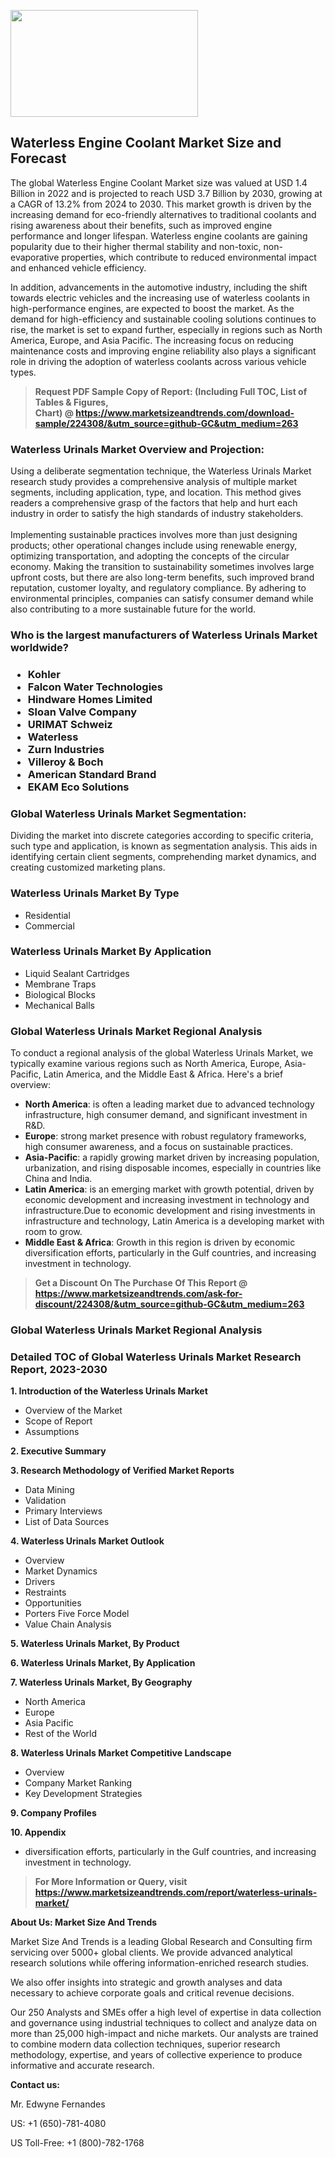 <p><img class="alignnone size-medium wp-image-20088" src="https://ffe5etoiles.com/wp-content/uploads/2024/12/MST1-300x171.png" alt="" width="300" height="171" /></p><h2>Waterless Engine Coolant Market Size and Forecast</h2><p>The global Waterless Engine Coolant Market size was valued at USD 1.4 Billion in 2022 and is projected to reach USD 3.7 Billion by 2030, growing at a CAGR of 13.2% from 2024 to 2030. This market growth is driven by the increasing demand for eco-friendly alternatives to traditional coolants and rising awareness about their benefits, such as improved engine performance and longer lifespan. Waterless engine coolants are gaining popularity due to their higher thermal stability and non-toxic, non-evaporative properties, which contribute to reduced environmental impact and enhanced vehicle efficiency.</p><p>In addition, advancements in the automotive industry, including the shift towards electric vehicles and the increasing use of waterless coolants in high-performance engines, are expected to boost the market. As the demand for high-efficiency and sustainable cooling solutions continues to rise, the market is set to expand further, especially in regions such as North America, Europe, and Asia Pacific. The increasing focus on reducing maintenance costs and improving engine reliability also plays a significant role in driving the adoption of waterless coolants across various vehicle types.</p></p><blockquote id="" class=""><strong>Request PDF Sample Copy of Report: (Including Full TOC, List of Tables &amp; Figures, Chart)&nbsp;@&nbsp;<strong><a href="https://www.marketsizeandtrends.com/download-sample/224308/&utm_source=github-GC&utm_medium=263" target="_blank">https://www.marketsizeandtrends.com/download-sample/224308/&utm_source=github-GC&utm_medium=263</a></strong></strong></blockquote><h3 id="" class="">Waterless Urinals Market&nbsp;Overview and Projection:</h3><p id="" class="">Using a deliberate segmentation technique, the Waterless Urinals Market research study provides a comprehensive analysis of multiple market segments, including application, type, and location. This method gives readers a comprehensive grasp of the factors that help and hurt each industry in order to satisfy the high standards of industry stakeholders. <br /> <br />Implementing sustainable practices involves more than just designing products; other operational changes include using renewable energy, optimizing transportation, and adopting the concepts of the circular economy. Making the transition to sustainability sometimes involves large upfront costs, but there are also long-term benefits, such improved brand reputation, customer loyalty, and regulatory compliance. By adhering to environmental principles, companies can satisfy consumer demand while also contributing to a more sustainable future for the world.</p><h3 id="" class="">Who is the largest manufacturers of&nbsp;Waterless Urinals Market worldwide?</h3><h3 class=""><p><ul><li>Kohler </li><li> Falcon Water Technologies </li><li> Hindware Homes Limited </li><li> Sloan Valve Company </li><li> URIMAT Schweiz </li><li> Waterless </li><li> Zurn Industries </li><li> Villeroy & Boch </li><li> American Standard Brand </li><li> EKAM Eco Solutions</li></ul></p></h3><h3 id="" class="">Global&nbsp;Waterless Urinals Market Segmentation:</h3><p id="" class="">Dividing the market into discrete categories according to specific criteria, such type and application, is known as segmentation analysis. This aids in identifying certain client segments, comprehending market dynamics, and creating customized marketing plans.</p><h3 id="" class="">Waterless Urinals Market&nbsp;By Type</h3><p><p><ul><li>Residential</li><li> Commercial</p></li></ul></p></p><h3 id="" class="">Waterless Urinals Market&nbsp;By Application</h3><p class=""><p><ul><li>Liquid Sealant Cartridges</li><li> Membrane Traps</li><li> Biological Blocks</li><li> Mechanical Balls</li></ul></p></p><h3 id="" class="">Global Waterless Urinals Market Regional Analysis</h3><p id="" class="">To conduct a regional analysis of the global Waterless Urinals Market, we typically examine various regions such as North America, Europe, Asia-Pacific, Latin America, and the Middle East &amp; Africa. Here's a brief overview:</p><ul><li><strong>North America</strong>: is often a leading market due to advanced technology infrastructure, high consumer demand, and significant investment in R&amp;D.</li><li><strong>Europe</strong>: strong market presence with robust regulatory frameworks, high consumer awareness, and a focus on sustainable practices.</li><li><strong>Asia-Pacific</strong>: a rapidly growing market driven by increasing population, urbanization, and rising disposable incomes, especially in countries like China and India.</li><li><strong>Latin America</strong>: is an emerging market with growth potential, driven by economic development and increasing investment in technology and infrastructure.Due to economic development and rising investments in infrastructure and technology, Latin America is a developing market with room to grow.</li><li><strong>Middle East &amp; Africa</strong>: Growth in this region is driven by economic diversification efforts, particularly in the Gulf countries, and increasing investment in technology.</li></ul><blockquote id="" class=""><strong>Get a Discount On The Purchase Of This Report @ <strong><a href="https://www.marketsizeandtrends.com/ask-for-discount/224308/&utm_source=github-GC&utm_medium=263" target="_blank">https://www.marketsizeandtrends.com/ask-for-discount/224308/&utm_source=github-GC&utm_medium=263</a></strong></strong></blockquote><h3 id="" class="">Global Waterless Urinals Market Regional Analysis</h3><h3 id="" class="">Detailed TOC of Global Waterless Urinals Market Research Report, 2023-2030</h3><p id="" class=""><strong>1. Introduction of the Waterless Urinals Market</strong></p><ul><li>Overview of the Market</li><li>Scope of Report</li><li>Assumptions</li></ul><p id="" class=""><strong>2. Executive Summary</strong></p><p id="" class=""><strong>3. Research Methodology of Verified Market Reports</strong></p><ul><li>Data Mining</li><li>Validation</li><li>Primary Interviews</li><li>List of Data Sources</li></ul><p id="" class=""><strong>4. Waterless Urinals Market Outlook</strong></p><ul><li>Overview</li><li>Market Dynamics</li><li>Drivers</li><li>Restraints</li><li>Opportunities</li><li>Porters Five Force Model</li><li>Value Chain Analysis</li></ul><p id="" class=""><strong>5. Waterless Urinals Market, By Product</strong></p><p id="" class=""><strong>6. Waterless Urinals Market, By Application</strong></p><p id="" class=""><strong>7. Waterless Urinals Market, By Geography</strong></p><ul><li>North America</li><li>Europe</li><li>Asia Pacific</li><li>Rest of the World</li></ul><p id="" class=""><strong>8. Waterless Urinals Market Competitive Landscape</strong></p><ul><li>Overview</li><li>Company Market Ranking</li><li>Key Development Strategies</li></ul><p id="" class=""><strong>9. Company Profiles</strong></p><p id="" class=""><strong>10. Appendix</strong></p><ul><li>diversification efforts, particularly in the Gulf countries, and increasing investment in technology.</li></ul><blockquote id="" class=""><strong>For More Information or Query, visit <strong><strong><a href="https://www.marketsizeandtrends.com/report/waterless-urinals-market/" target="_blank">https://www.marketsizeandtrends.com/report/waterless-urinals-market/</a></strong></strong></strong></blockquote><p id="" class=""><strong>About Us: Market Size And Trends</strong></p><p id="" class="">Market Size And Trends is a leading Global Research and Consulting firm servicing over 5000+ global clients. We provide advanced analytical research solutions while offering information-enriched research studies.</p><p id="" class="">We also offer insights into strategic and growth analyses and data necessary to achieve corporate goals and critical revenue decisions.</p><p id="" class="">Our 250 Analysts and SMEs offer a high level of expertise in data collection and governance using industrial techniques to collect and analyze data on more than 25,000 high-impact and niche markets. Our analysts are trained to combine modern data collection techniques, superior research methodology, expertise, and years of collective experience to produce informative and accurate research.</p><p id="" class=""><strong>Contact us:</strong></p><p id="" class="">Mr. Edwyne Fernandes</p><p id="" class="">US: +1 (650)-781-4080</p><p id="" class="">US Toll-Free: +1 (800)-782-1768</p>
